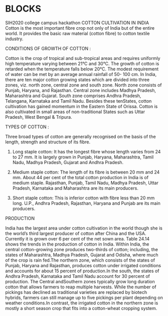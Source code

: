 # BLOCKS
SIH2020 college campus hackathon
COTTON CULTIVATION IN INDIA 
Cotton is the most important fibre crop not only of India but of the entire world. It provides the basic raw material (cotton fibre) to cotton textile industry. 

CONDITIONS OF GROWTH OF COTTON :

Cotton is the crop of tropical and sub-tropical areas and requires uniformly high temperature varying between 21°C and 30°C. The growth of cotton is retarded when the temperature falls below 20°C. 
The modest requirement of water can be met by an average annual rainfall of 50- 100 cm.
In  India,  there  are  ten  major  cotton  growing  states  which  are  divided  into  three zones,  viz.  north  zone,  central  zone  and  south  zone.  North  zone  consists  of  Punjab, Haryana, and Rajasthan. Central zone includes Madhya Pradesh, Maharashtra and Gujarat. South  zone  comprises  Andhra  Pradesh,  Telangana,  Karnataka  and  Tamil  Nadu.  Besides these  tenStates,  cotton  cultivation  has  gained  momentum  in  the  Eastern  State  of  Orissa. Cotton  is  also  cultivated  in  small  areas  of  non-traditional  States  such  as  Uttar  Pradesh, West Bengal & Tripura.

TYPES OF COTTON :

Three broad types of cotton are generally recognised on the basis of the length, strength and structure of its fibre.

1. Long staple cotton:
It has the longest fibre whose length varies from 24 to 27 mm. It is largely grown in Punjab, Haryana, Maharashtra, Tamil Nadu, Madhya Pradesh, Gujarat and Andhra Pradesh.

2. Medium staple cotton:
The length of its fibre is between 20 mm and 24 mm. About 44 per cent of the total cotton production in India is of medium staple. Rajasthan, Punjab, Tamil Nadu, Madhya Pradesh, Uttar Pradesh, Karnataka and Maharashtra are its main producers. 

3. Short staple cotton:
This is inferior cotton with fibre less than 20 mm long. U.P., Andhra Pradesh, Rajasthan, Haryana and Punjab are its main producers.

PRODUCTION 

India has the largest area under cotton cultivation in the world though she is the world’s third largest producer of cotton after China and the USA. Currently it is grown over 6 per cent of the net sown area. Table 24.14 shows the trends in the production of cotton in India. Within India, the central cotton-growing zone produces two-thirds of cotton; including, the states of Maharashtra, Madhya Pradesh, Gujarat and Odisha, where much of the crop is rain fed.The northern zone, which consists of the states of Punjab, Haryana and Rajasthan, produces cotton under irrigated conditions and accounts for about 15 percent of production.In the south, the states of Andhra Pradesh, Karnataka and Tamil Nadu account for 30 percent of production. The Central andSouthern zones typically grow long duration cotton that allows farmers to reap multiple harvests. While the number of pickings has declined as traditional varieties are replaced by biotech hybrids, farmers can still manage up to five pickings per plant depending on weather conditions.In contrast, the irrigated cotton in the northern zone is mostly a short season crop that fits into a cotton-wheat cropping system.
